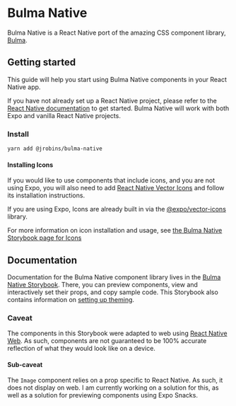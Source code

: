 # Bulma Native

Bulma Native is a React Native port of the amazing CSS component library, [Bulma](https://bulma.io/).

## Getting started

This guide will help you start using Bulma Native components in your React Native app.

If you have not already set up a React Native project, please refer to
the [React Native documentation](https://reactnative.dev/docs/environment-setup) to
get started. Bulma Native will work with both Expo and vanilla React Native projects.

### Install

```bash
yarn add @jrobins/bulma-native
```

#### Installing Icons

If you would like to use components that include icons, and you are not using Expo, you will also need
to add [React Native Vector Icons](https://github.com/oblador/react-native-vector-icons) and follow its
installation instructions.

If you are using Expo, Icons are already built in via the [@expo/vector-icons](https://docs.expo.io/guides/icons/)
library.

For more information on icon installation and usage, see [the Bulma Native Storybook page for Icons](https://jessicarobins.github.io/bulma-native/?path=/docs/overview-icons--page)

## Documentation

Documentation for the Bulma Native component library lives in the [Bulma Native Storybook](https://jessicarobins.github.io/bulma-native/?path=/docs/overview-icons--page). There, you can preview components, view and interactively set their props, and copy sample code. This Storybook also contains information on [setting up theming](https://jessicarobins.github.io/bulma-native/?path=/docs/overview-theming--page).

### Caveat

The components in this Storybook were adapted to web using [React Native Web](https://github.com/necolas/react-native-web).
As such, components are not guaranteed to be 100% accurate reflection of what they would look like on a device.

#### Sub-caveat

The `Image` component relies on a prop specific to React Native. As such, it does not display on web. I am currently working on a solution for this, as well as a solution for previewing components using Expo Snacks.
